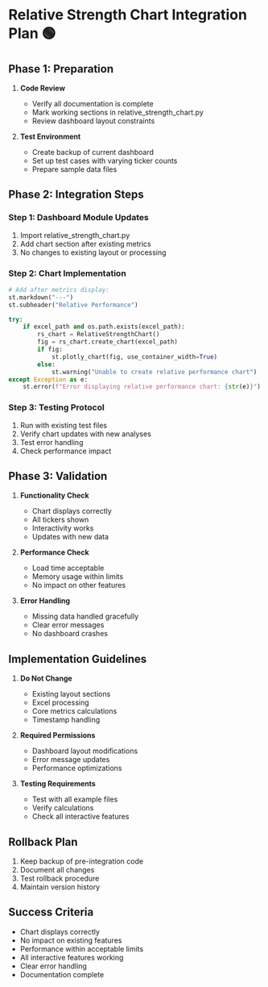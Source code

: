 # Relative Strength Chart Integration Plan 🟢

## Phase 1: Preparation
1. **Code Review**
   - Verify all documentation is complete
   - Mark working sections in relative_strength_chart.py
   - Review dashboard layout constraints

2. **Test Environment**
   - Create backup of current dashboard
   - Set up test cases with varying ticker counts
   - Prepare sample data files

## Phase 2: Integration Steps
### Step 1: Dashboard Module Updates
1. Import relative_strength_chart.py
2. Add chart section after existing metrics
3. No changes to existing layout or processing

### Step 2: Chart Implementation
```python
# Add after metrics display:
st.markdown("---")
st.subheader("Relative Performance")

try:
    if excel_path and os.path.exists(excel_path):
        rs_chart = RelativeStrengthChart()
        fig = rs_chart.create_chart(excel_path)
        if fig:
            st.plotly_chart(fig, use_container_width=True)
        else:
            st.warning("Unable to create relative performance chart")
except Exception as e:
    st.error(f"Error displaying relative performance chart: {str(e)}")
```

### Step 3: Testing Protocol
1. Run with existing test files
2. Verify chart updates with new analyses
3. Test error handling
4. Check performance impact

## Phase 3: Validation
1. **Functionality Check**
   - Chart displays correctly
   - All tickers shown
   - Interactivity works
   - Updates with new data

2. **Performance Check**
   - Load time acceptable
   - Memory usage within limits
   - No impact on other features

3. **Error Handling**
   - Missing data handled gracefully
   - Clear error messages
   - No dashboard crashes

## Implementation Guidelines
1. **Do Not Change**
   - Existing layout sections
   - Excel processing
   - Core metrics calculations
   - Timestamp handling

2. **Required Permissions**
   - Dashboard layout modifications
   - Error message updates
   - Performance optimizations

3. **Testing Requirements**
   - Test with all example files
   - Verify calculations
   - Check all interactive features

## Rollback Plan
1. Keep backup of pre-integration code
2. Document all changes
3. Test rollback procedure
4. Maintain version history

## Success Criteria
- Chart displays correctly
- No impact on existing features
- Performance within acceptable limits
- All interactive features working
- Clear error handling
- Documentation complete
